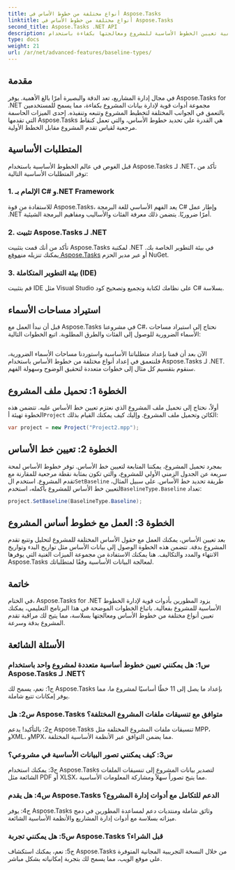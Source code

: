```yaml
---
title: أنواع مختلفة من خطوط الأساس في Aspose.Tasks
linktitle: أنواع مختلفة من خطوط الأساس في Aspose.Tasks
second_title: Aspose.Tasks .NET API
description: تعلم كيفية تعيين الخطوط الأساسية للمشروع ومعالجتها بكفاءة باستخدام Aspose.Tasks لـ .NET.
type: docs
weight: 21
url: /ar/net/advanced-features/baseline-types/
---
```

## مقدمة

في مجال إدارة المشاريع، تعد الدقة والبصيرة أمرًا بالغ الأهمية. يوفر Aspose.Tasks for .NET مجموعة أدوات قوية لإدارة بيانات المشروع بكفاءة، مما يسمح للمستخدمين بالتعمق في الجوانب المختلفة لتخطيط المشروع وتتبعه وتنفيذه. إحدى الميزات الحاسمة التي تقدمها Aspose.Tasks هي القدرة على تحديد خطوط الأساس، والتي تعمل كنقاط مرجعية لقياس تقدم المشروع مقابل الخطط الأولية.

## المتطلبات الأساسية

قبل الغوص في عالم الخطوط الأساسية باستخدام Aspose.Tasks لـ .NET، تأكد من توفر المتطلبات الأساسية التالية:

### 1. الإلمام بـ C# و.NET Framework

للاستفادة من قوة Aspose.Tasks، يعد الفهم الأساسي للغة البرمجة C# وإطار عمل .NET أمرًا ضروريًا. يتضمن ذلك معرفة الفئات والأساليب ومفاهيم البرمجة الشيئية.

### 2. تثبيت Aspose.Tasks لـ .NET

 تأكد من أنك قمت بتثبيت Aspose.Tasks لمكتبة .NET في بيئة التطوير الخاصة بك. يمكنك تنزيله من[موقع Aspose.Tasks](https://releases.aspose.com/tasks/net/) أو عبر مدير الحزم NuGet.

### 3. بيئة التطوير المتكاملة (IDE)

قم بتثبيت IDE مثل Visual Studio على نظامك لكتابة وتجميع وتصحيح كود C# بسلاسة.

## استيراد مساحات الأسماء

قبل أن نبدأ العمل مع Aspose.Tasks في مشروعنا C#، نحتاج إلى استيراد مساحات الأسماء الضرورية للوصول إلى الفئات والطرق المطلوبة. اتبع الخطوات التالية:

```csharp

```

الآن بعد أن قمنا بإعداد متطلباتنا الأساسية واستوردنا مساحات الأسماء الضرورية، فلنتعمق في إعداد أنواع مختلفة من خطوط الأساس باستخدام Aspose.Tasks لـ .NET. سنقوم بتقسيم كل مثال إلى خطوات متعددة لتحقيق الوضوح وسهولة الفهم.

## الخطوة 1: تحميل ملف المشروع

 أولاً، نحتاج إلى تحميل ملف المشروع الذي نعتزم تعيين خط الأساس عليه. تتضمن هذه الخطوة تهيئة أ`Project` الكائن وتحميل ملف المشروع. وإليك كيف يمكنك القيام بذلك:

```csharp
var project = new Project("Project2.mpp");
```

## الخطوة 2: تعيين خط الأساس

 بمجرد تحميل المشروع، يمكننا المتابعة لتعيين خط الأساس. توفر خطوط الأساس لمحة سريعة عن الجدول الزمني الأولي للمشروع، والتي تكون بمثابة نقطة مرجعية للمقارنة مع تقدم المشروع. استخدم ال`SetBaseline` طريقة تحديد خط الأساس. على سبيل المثال، لتعيين خط الأساس للمشروع بأكمله، استخدم`BaselineType.Baseline` تعداد:

```csharp
project.SetBaseline(BaselineType.Baseline);
```

## الخطوة 3: العمل مع خطوط أساس المشروع

بعد تعيين الأساس، يمكنك العمل مع حقول الأساس المختلفة للمشروع لتحليل وتتبع تقدم المشروع بدقة. تتضمن هذه الخطوة الوصول إلى بيانات الأساس مثل تواريخ البدء وتواريخ الانتهاء والمدد والتكاليف. هنا يمكنك الاستفادة من مجموعة الميزات الغنية التي يوفرها Aspose.Tasks لمعالجة البيانات الأساسية وفقًا لمتطلباتك.

## خاتمة

في الختام، Aspose.Tasks for .NET يزود المطورين بأدوات قوية لإدارة الخطوط الأساسية للمشروع بفعالية. باتباع الخطوات الموضحة في هذا البرنامج التعليمي، يمكنك تعيين أنواع مختلفة من خطوط الأساس ومعالجتها بسلاسة، مما يتيح لك مراقبة تقدم المشروع بدقة وسرعة.

## الأسئلة الشائعة

### س1: هل يمكنني تعيين خطوط أساسية متعددة لمشروع واحد باستخدام Aspose.Tasks لـ .NET؟

ج1: نعم، يسمح لك Aspose.Tasks بإعداد ما يصل إلى 11 خطًا أساسيًا لمشروع ما، مما يوفر إمكانات تتبع شاملة.

### س2: هل Aspose.Tasks متوافق مع تنسيقات ملفات المشروع المختلفة؟

ج2: بالتأكيد! يدعم Aspose.Tasks تنسيقات ملفات المشروع المختلفة مثل MPP، وXML، وMPX، مما يضمن التوافق عبر الأنظمة الأساسية المختلفة.

### س3: كيف يمكنني تصور البيانات الأساسية في مشروعي؟

ج3: يمكنك استخدام Aspose.Tasks لتصدير بيانات المشروع إلى تنسيقات الملفات الشائعة مثل PDF أو XLSX، مما يتيح تصوراً سهلاً ومشاركة المعلومات الأساسية.

### س4: هل يقدم Aspose.Tasks الدعم للتكامل مع أدوات إدارة المشروع؟

ج4: يوفر Aspose.Tasks وثائق شاملة ومنتديات دعم لمساعدة المطورين في دمج ميزاته بسلاسة مع أدوات إدارة المشاريع والأنظمة الأساسية الشائعة.

### س5: هل يمكنني تجربة Aspose.Tasks قبل الشراء؟

ج5: نعم، يمكنك استكشاف Aspose.Tasks من خلال النسخة التجريبية المجانية المتوفرة على موقع الويب، مما يسمح لك بتجربة إمكانياته بشكل مباشر.